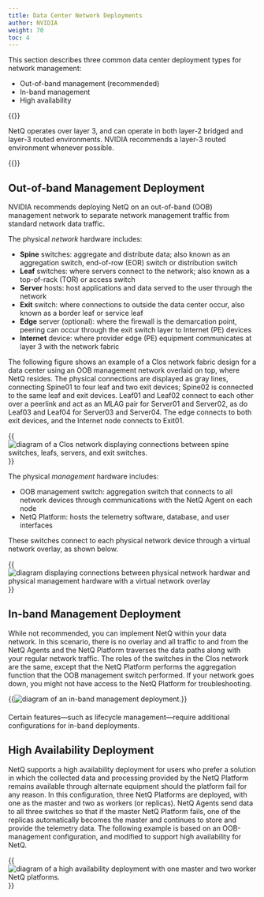```yaml
---
title: Data Center Network Deployments
author: NVIDIA
weight: 70
toc: 4
---
```


This section describes three common data center deployment types for network management:

- Out-of-band management (recommended)
- In-band management
- High availability

{{<notice note>}}

NetQ operates over layer 3, and can operate in both layer-2 bridged and layer-3 routed environments. NVIDIA recommends a layer-3 routed environment whenever possible.

{{</notice>}}

<!-- vale off -->
## Out-of-band Management Deployment
<!-- vale on -->

NVIDIA recommends deploying NetQ on an out-of-band (OOB) management network to separate network management traffic from standard network data traffic. 

The physical *network* hardware includes:

- **Spine** switches: aggregate and distribute data; also known as an aggregation switch, end-of-row (EOR) switch or distribution switch
- **Leaf** switches: where servers connect to the network; also known as a top-of-rack (TOR) or access switch
- **Server** hosts: host applications and data served to the user through the network
- **Exit** switch: where connections to outside the data center occur, also known as a border leaf or service leaf
- **Edge** server (optional): where the firewall is the demarcation point, peering can occur through the exit switch layer to Internet (PE) devices
- **Internet** device: where provider edge (PE) equipment communicates at layer 3 with the network fabric

The following figure shows an example of a Clos network fabric design for a data center using an OOB management network overlaid on top, where NetQ resides. The physical connections are displayed as gray lines, connecting Spine01 to four leaf and two exit devices; Spine02 is connected to the same leaf and exit devices. Leaf01 and Leaf02 connect to each other over a peerlink and act as an MLAG pair for Server01 and Server02, as do Leaf03 and Leaf04 for Server03 and Server04. The edge connects to both exit devices, and the Internet node connects to Exit01.

{{<img src="/images/netq/deploy-arch-dc-example-230.png" alt="diagram of a Clos network displaying connections between spine switches, leafs, servers, and exit switches." ewidth="700">}}

The physical *management* hardware includes:

- OOB management switch: aggregation switch that connects to all network devices through communications with the NetQ Agent on each node
- NetQ Platform: hosts the telemetry software, database, and user interfaces

These switches connect to each physical network device through a virtual network overlay, as shown below.

{{<img src="/images/netq/deploy-arch-oob-example-230.png" alt="diagram displaying connections between physical network hardwar and physical management hardware with a virtual network overlay" ewidth="700">}}

<!-- vale off -->
## In-band Management Deployment
<!-- vale on -->

While not recommended, you can implement NetQ within your data network. In this scenario, there is no overlay and all traffic to and from the NetQ Agents and the NetQ Platform traverses the data paths along with your regular network traffic. The roles of the switches in the Clos network are the same, except that the NetQ Platform performs the aggregation function that the OOB management switch performed. If your network goes down, you might not have access to the NetQ Platform for troubleshooting.

{{<img src="/images/netq/deploy-arch-ib-example-230.png" alt="diagram of an in-band management deployment." ewidth="700">}}
<div style="margin-top: 20px;"></div>
Certain features—such as lifecycle management—require additional configurations for in-band deployments.  

## High Availability Deployment

NetQ supports a high availability deployment for users who prefer a solution in which the collected data and processing provided by the NetQ Platform remains available through alternate equipment should the platform fail for any reason. In this configuration, three NetQ Platforms are deployed, with one as the master and two as workers (or replicas). NetQ Agents send data to all three switches so that if the master NetQ Platform fails, one of the replicas automatically becomes the master and continues to store and provide the telemetry data. The following example is based on an OOB-management configuration, and modified to support high availability for NetQ.

{{<img src="/images/netq/deploy-arch-ha-example-240.png" alt="diagram of a high availability deployment with one master and two worker NetQ platforms." ewidth="700">}}
